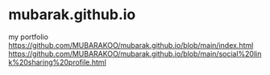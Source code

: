 # mubarak.github.io
my portfolio
https://github.com/MUBARAKOO/mubarak.github.io/blob/main/index.html
https://github.com/MUBARAKOO/mubarak.github.io/blob/main/social%20link%20sharing%20profile.html
